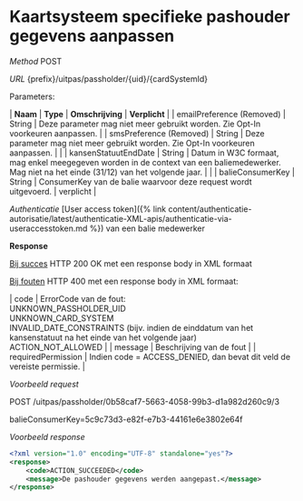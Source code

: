 ---
---

# Kaartsysteem specifieke pashouder gegevens aanpassen

_Method_
POST

_URL_
{prefix}/uitpas/passholder/{uid}/{cardSystemId}

Parameters:

| **Naam** | **Type** | **Omschrijving** | **Verplicht** |
| emailPreference (Removed) | String | Deze parameter mag niet meer gebruikt worden. Zie Opt-In voorkeuren aanpassen. |
| smsPreference (Removed)   | String | Deze parameter mag niet meer gebruikt worden. Zie Opt-In voorkeuren aanpassen. |           |
| kansenStatuutEndDate      | String | Datum in W3C formaat, mag enkel meegegeven worden in de context van een baliemedewerker. Mag niet na het einde (31/12) van het volgende jaar. |           |
| balieConsumerKey | String | ConsumerKey van de balie waarvoor deze request wordt uitgevoerd. | verplicht |

_Authenticatie_
[User access token]({% link content/authenticatie-autorisatie/latest/authenticatie-XML-apis/authenticatie-via-useraccesstoken.md %}) van een balie medewerker

**Response**

<u>Bij succes</u>
HTTP 200 OK met een response body in XML formaat

<u>Bij fouten</u>
HTTP 400 met een response body in XML formaat:

| code | ErrorCode van de fout:<br>UNKNOWN_PASSHOLDER_UID<br>UNKNOWN_CARD_SYSTEM<br>INVALID_DATE_CONSTRAINTS (bijv. indien de einddatum van het kansenstatuut na het einde van het volgende jaar)<br>ACTION_NOT_ALLOWED |
| message | Beschrijving van de fout |
| requiredPermission | Indien code = ACCESS_DENIED, dan bevat dit veld de vereiste permissie. |

_Voorbeeld request_

POST /uitpas/passholder/0b58caf7-5663-4058-99b3-d1a982d260c9/3

balieConsumerKey=5c9c73d3-e82f-e7b3-44161e6e3802e64f

_Voorbeeld response_


~~~xml
<?xml version="1.0" encoding="UTF-8" standalone="yes"?>
<response>
    <code>ACTION_SUCCEEDED</code>
    <message>De pashouder gegevens werden aangepast.</message>
</response>
~~~
